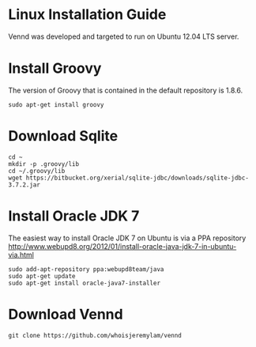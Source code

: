 Linux Installation Guide
========================
Vennd was developed and targeted to run on Ubuntu 12.04 LTS server.

Install Groovy
==============
The version of Groovy that is contained in the default repository is 1.8.6.

```
sudo apt-get install groovy
```

Download Sqlite
===============
```
cd ~
mkdir -p .groovy/lib
cd ~/.groovy/lib
wget https://bitbucket.org/xerial/sqlite-jdbc/downloads/sqlite-jdbc-3.7.2.jar
```

Install Oracle JDK 7
====================
The easiest way to install Oracle JDK 7 on Ubuntu is via a PPA repository http://www.webupd8.org/2012/01/install-oracle-java-jdk-7-in-ubuntu-via.html

```
sudo add-apt-repository ppa:webupd8team/java
sudo apt-get update
sudo apt-get install oracle-java7-installer
```

Download Vennd
==============

```
git clone https://github.com/whoisjeremylam/vennd
```
